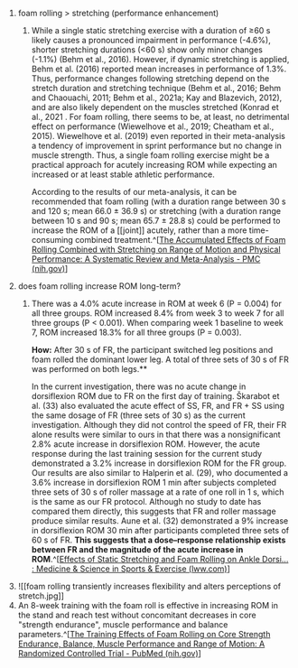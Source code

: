 1. foam rolling > stretching (performance enhancement)
	1. While a single static stretching exercise with a duration of ≥60 s likely causes a pronounced impairment in performance (-4.6%), shorter stretching durations (<60 s) show only minor changes (-1.1%) (Behm et al., 2016). However, if dynamic stretching is applied, Behm et al. (2016) reported mean increases in performance of 1.3%. Thus, performance changes following stretching depend on the stretch duration and stretching technique (Behm et al., 2016; Behm and Chaouachi, 2011; Behm et al., 2021a; Kay and Blazevich, 2012), and are also likely dependent on the muscles stretched (Konrad et al., 2021 . For foam rolling, there seems to be, at least, no detrimental effect on performance (Wiewelhove et al., 2019; Cheatham et al., 2015). Wiewelhove et al. (2019) even reported in their meta-analysis a tendency of improvement in sprint performance but no change in muscle strength. Thus, a single foam rolling exercise might be a practical approach for acutely increasing ROM while expecting an increased or at least stable athletic performance.
	   
	   According to the results of our meta-analysis, it can be recommended that foam rolling (with a duration range between 30 s and 120 s; mean 66.0 ± 36.9 s) or stretching (with a duration range between 10 s and 90 s; mean 65.7 ± 28.8 s) could be performed to increase the ROM of a [[joint]] acutely, rather than a more time-consuming combined treatment.^[[The Accumulated Effects of Foam Rolling Combined with Stretching on Range of Motion and Physical Performance: A Systematic Review and Meta-Analysis - PMC (nih.gov)](https://www.ncbi.nlm.nih.gov/pmc/articles/PMC8256518/)]
2. does foam rolling increase ROM long-term?
	1. There was a 4.0% acute increase in ROM at week 6 (P = 0.004) for all three groups. ROM increased 8.4% from week 3 to week 7 for all three groups (P < 0.001). When comparing week 1 baseline to week 7, ROM increased 18.3% for all three groups (P = 0.003).
	   
	   **How:** After 30 s of FR, the participant switched leg positions and foam rolled the dominant lower leg. A total of three sets of 30 s of FR was performed on both legs.**
	   
	   In the current investigation, there was no acute change in dorsiflexion ROM due to FR on the first day of training. Škarabot et al. (33) also evaluated the acute effect of SS, FR, and FR + SS using the same dosage of FR (three sets of 30 s) as the current investigation. Although they did not control the speed of FR, their FR alone results were similar to ours in that there was a nonsignificant 2.8% acute increase in dorsiflexion ROM. However, the acute response during the last training session for the current study demonstrated a 3.2% increase in dorsiflexion ROM for the FR group. Our results are also similar to Halperin et al. (29), who documented a 3.6% increase in dorsiflexion ROM 1 min after subjects completed three sets of 30 s of roller massage at a rate of one roll in 1 s, which is the same as our FR protocol. Although no study to date has compared them directly, this suggests that FR and roller massage produce similar results. Aune et al. (32) demonstrated a 9% increase in dorsiflexion ROM 30 min after participants completed three sets of 60 s of FR. **This suggests that a dose–response relationship exists between FR and the magnitude of the acute increase in ROM**.^[[Effects of Static Stretching and Foam Rolling on Ankle Dorsi... : Medicine & Science in Sports & Exercise (lww.com)](https://journals.lww.com/acsm-msse/fulltext/2019/08000/effects_of_static_stretching_and_foam_rolling_on.23.aspx)]
3. ![[foam rolling transiently increases flexibility and alters perceptions of stretch.jpg]]
4. An 8-week training with the foam roll is effective in increasing ROM in the stand and reach test without concomitant decreases in core "strength endurance", muscle performance and balance parameters.^[[The Training Effects of Foam Rolling on Core Strength Endurance, Balance, Muscle Performance and Range of Motion: A Randomized Controlled Trial - PubMed (nih.gov)](https://pubmed.ncbi.nlm.nih.gov/31191092/)]